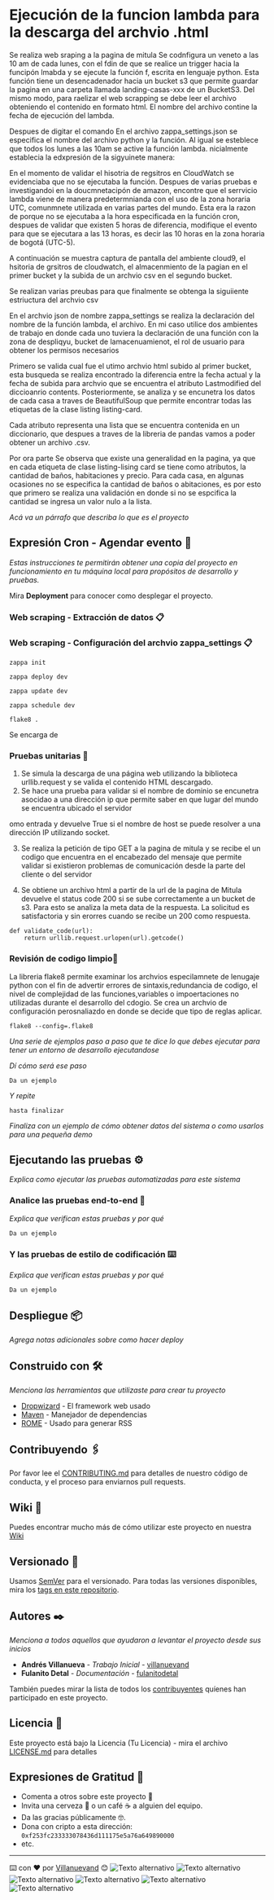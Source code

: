 # Ejecución de la funcion lambda para la descarga del archvio .html
Se realiza web sraping a la pagina de mitula Se codnfigura un veneto a las 10 am de cada lunes, con el fdin de que se realice un trigger hacia la funcipón lmabda y se ejecute la función f, escrita en lenguaje python.
Esta función tiene un desencadenador hacia un bucket s3 que permite guardar la pagina en una carpeta llamada landing-casas-xxx de un BucketS3.  Del mismo modo, para raelizar el web scrapping se debe leer el archivo obteniendo el contenido en formato html. El nombre del archivo contine la fecha de ejecución del lambda.



Despues de digitar el comando 
En el archivo zappa_settings.json se especifica el nombre del archivo python y la función. Al igual se esteblece que todos los lunes a las 10am se active la función lambda. nicialmente establecia la edxpresión de la sigyuinete manera:

En el momento de validar el hisotria de regsitros en CloudWatch se evidenciaba que no se ejecutaba la función. Despues de varias pruebas e investigandoi en la doucmnetacipón de amazon, encontre que el serrvicio lambda viene de manera predetermnianda con el uso de la zona horaria UTC, comunmnete utilizada en varias partes del mundo. Esta era la razon de porque no se ejecutaba a la hora especificada en la función cron, despues de validar que existen 5 horas de diferencia, modifique el evento para que se ejecutara a las 13 horas, es decir las 10 horas en la zona horaria de bogotá (UTC-5).

A continuación se muestra captura de pantalla del ambiente cloud9, el hsitoria de grsitros de cloudwatch, el almacenmiento de la pagian en el primer bucket y la subida de un archvio csv en el segundo bucket. 

Se realizan varias preubas para que finalmente se obtenga la siguiiente estriuctura del archvio csv








En el archvio json de nombre zappa_settings se realiza la declaración del nombre de la función lambda, el archivo. En mi caso utilice dos ambientes de trabajo en donde cada uno tuviera la declaración de una función con la zona de despliqyu, bucket de lamacenuamienot, el rol de usuario para obtener los permisos necesarios




Primero se valida cual fue el utimo archvio html subido al primer bucket, esta busqueda se realiza encontrado la diferencia entre la fecha actual y la fecha de subida para archvio que se encuentra el atributo Lastmodified del diccioanrio contents. Posteriormente, se analiza y se encunetra los datos de cada casa a traves de BeautifulSoup que permite encontrar todas las etiquetas de la clase listing listing-card. 

Cada atributo representa una lista que se encuentra contenida en un diccionario, que despues a traves de la libreria de pandas vamos a poder obtener un archivo .csv.

Por ora parte 
Se observa que existe una generalidad en la pagina, ya que en cada etiqueta de clase listing-lising card se tiene como atributos, la cantidad de baños, habitaciones y precio. Para cada casa, en algunas ocasiones no se especifica la cantidad de baños o abitaciones, es por esto que primero se realiza una validación en donde si no se espcifica la cantidad se ingresa un valor nulo a la lista.



_Acá va un párrafo que describa lo que es el proyecto_

## Expresión Cron - Agendar evento 🚀

_Estas instrucciones te permitirán obtener una copia del proyecto en funcionamiento en tu máquina local para propósitos de desarrollo y pruebas._

Mira **Deployment** para conocer como desplegar el proyecto.


### Web scraping - Extracción de datos 📋

### Web scraping - Configuración del archvio zappa_settings 📋

```
zappa init
```

```
zappa deploy dev
```
```
zappa update dev
```

```
zappa schedule dev
```

```
flake8 .
```

Se encarga de


### Pruebas unitarias 🔧
1. Se simula la descarga de una página web utilizando la biblioteca urllib.request y se valida el contenido HTML descargado.
2. Se hace una prueba para validar si el nombre de dominio se encunetra asocidao a una dirección ip que permite saber en que lugar del mundo se encuentra ubicado el servidor

omo entrada y devuelve True si el nombre de host se puede resolver a una dirección IP utilizando socket.

3. Se realiza la petición de tipo GET a la pagina de mitula y se recibe el un codigo que encuentra en el encabezado del mensaje que permite validar si existieron problemas de comunicación desde la parte del cliente o del servidor

4. Se obtiene un archivo html a partir de la url de la pagina de Mitula devuelve el status code 200 si se sube correctamente a un bucket de s3. Para esto se analiza la meta data de la respuesta. La solicitud es satisfactoria y sin erorres cuando se recibe un 200 como respuesta. 

```
def validate_code(url):
    return urllib.request.urlopen(url).getcode()

```







### Revisión de codigo limpio🔧
La libreria flake8 permite examinar los archvios especilamnete de lenugaje python con el fin de advertir errores de sintaxis,redundancia de codigo, el nivel de complejidad de las funciones,variables o impoertaciones no utilizadas durante el desarrollo del cdogio. Se crea un archvio de configuración perosnaliazdo en donde se decide que tipo de reglas aplicar.
```
flake8 --config=.flake8
```




_Una serie de ejemplos paso a paso que te dice lo que debes ejecutar para tener un entorno de desarrollo ejecutandose_

_Dí cómo será ese paso_

```
Da un ejemplo
```

_Y repite_

```
hasta finalizar
```

_Finaliza con un ejemplo de cómo obtener datos del sistema o como usarlos para una pequeña demo_

## Ejecutando las pruebas ⚙️

_Explica como ejecutar las pruebas automatizadas para este sistema_

### Analice las pruebas end-to-end 🔩

_Explica que verifican estas pruebas y por qué_

```
Da un ejemplo
```

### Y las pruebas de estilo de codificación ⌨️

_Explica que verifican estas pruebas y por qué_

```
Da un ejemplo
```

## Despliegue 📦

_Agrega notas adicionales sobre como hacer deploy_

## Construido con 🛠️

_Menciona las herramientas que utilizaste para crear tu proyecto_

* [Dropwizard](http://www.dropwizard.io/1.0.2/docs/) - El framework web usado
* [Maven](https://maven.apache.org/) - Manejador de dependencias
* [ROME](https://rometools.github.io/rome/) - Usado para generar RSS

## Contribuyendo 🖇️

Por favor lee el [CONTRIBUTING.md](https://gist.github.com/villanuevand/xxxxxx) para detalles de nuestro código de conducta, y el proceso para enviarnos pull requests.

## Wiki 📖

Puedes encontrar mucho más de cómo utilizar este proyecto en nuestra [Wiki](https://github.com/tu/proyecto/wiki)

## Versionado 📌

Usamos [SemVer](http://semver.org/) para el versionado. Para todas las versiones disponibles, mira los [tags en este repositorio](https://github.com/tu/proyecto/tags).

## Autores ✒️

_Menciona a todos aquellos que ayudaron a levantar el proyecto desde sus inicios_

* **Andrés Villanueva** - *Trabajo Inicial* - [villanuevand](https://github.com/villanuevand)
* **Fulanito Detal** - *Documentación* - [fulanitodetal](#fulanito-de-tal)

También puedes mirar la lista de todos los [contribuyentes](https://github.com/your/project/contributors) quíenes han participado en este proyecto. 

## Licencia 📄

Este proyecto está bajo la Licencia (Tu Licencia) - mira el archivo [LICENSE.md](LICENSE.md) para detalles

## Expresiones de Gratitud 🎁

* Comenta a otros sobre este proyecto 📢
* Invita una cerveza 🍺 o un café ☕ a alguien del equipo. 
* Da las gracias públicamente 🤓.
* Dona con cripto a esta dirección: `0xf253fc233333078436d111175e5a76a649890000`
* etc.



---
⌨️ con ❤️ por [Villanuevand](https://github.com/Villanuevand) 😊
![Texto alternativo](https://i.postimg.cc/0NBSbdCT/Captura-de-pantalla-2023-03-12-234133.png)
![Texto alternativo](https://i.postimg.cc/yY1NC3mc/Captura-de-pantalla-2023-03-12-233732.png)
![Texto alternativo](https://i.postimg.cc/yNZ1ymK4/Captura-de-pantalla-2023-03-12-233355.png)
![Texto alternativo](https://i.postimg.cc/g25chMfH/Captura-de-pantalla-2023-03-12-232012.png)
![Texto alternativo](https://i.postimg.cc/K84vRXsY/Captura-de-pantalla-2023-03-12-231937.png)
![Texto alternativo](https://i.postimg.cc/bJfzCZYG/Captura-de-pantalla-2023-03-12-231529.png)

